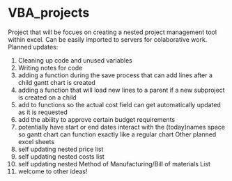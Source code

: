 # VBA_projects

Project that will be focues on creating a nested project management tool within excel. Can be easily imported to servers for colaborative work.
Planned updates: 
1) Cleaning up code and unused variables
2) Writing notes for code
3) adding a function during the save process that can add lines after a child gantt chart is created
4) adding a function that will load new lines to a parent if a new subproject is created on a child
5) add to functions so the actual cost field can get automatically updated as it is requested
6) add the ability to approve certain budget requirements
7) potentially have start or end dates interact with the (today)names space so gantt chart can function exactly like a regular chart
Other planned excel sheets
1) self updating nested price list
2) self updating nested costs list
3) self updating nested Method of Manufacturing/Bill of materials List
4) welcome to other ideas!
